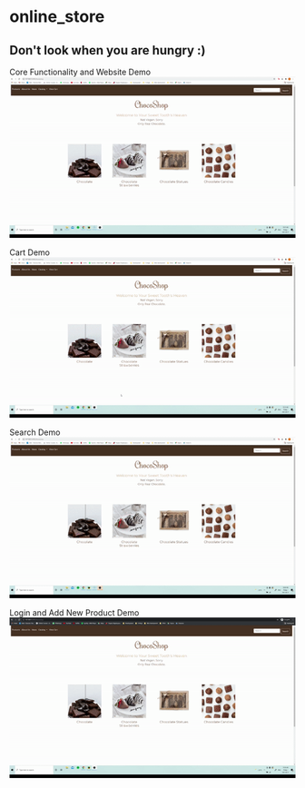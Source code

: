 # online_store
Don't look when you are hungry :)
---------------------------------

Core Functionality and Website Demo
![logo](https://github.com/paneleon/online_store/blob/main/main.gif)

Cart Demo
![logo](https://github.com/paneleon/online_store/blob/main/cart.gif)

Search Demo
![logo](https://github.com/paneleon/online_store/blob/main/search.gif)

Login and Add New Product Demo
![logo](https://github.com/paneleon/online_store/blob/main/login.gif)
